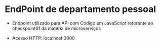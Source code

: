 # EndPoint de departamento pessoal

- Endpoint utilizado para API com Código em JavaScript referente ao checkpoint01 da matéria de microserviços

- Acesso HTTP: localhost:3000



